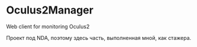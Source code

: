 # Oculus2Manager
Web client for monitoring Oculus2

Проект под NDA, поэтому здесь часть, выполненная мной, как стажера.
